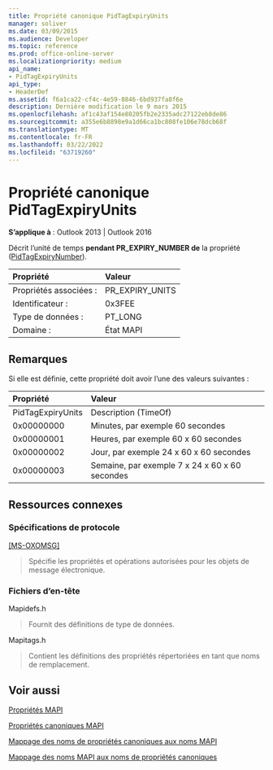 ```yaml
---
title: Propriété canonique PidTagExpiryUnits
manager: soliver
ms.date: 03/09/2015
ms.audience: Developer
ms.topic: reference
ms.prod: office-online-server
ms.localizationpriority: medium
api_name:
- PidTagExpiryUnits
api_type:
- HeaderDef
ms.assetid: f6a1ca22-cf4c-4e59-8846-6bd937fa8f6e
description: Dernière modification le 9 mars 2015
ms.openlocfilehash: af1c43af154e80205fb2e2335adc27122eb8de86
ms.sourcegitcommit: a355e6b8898e9a1d66ca1bc808fe106e78dcb68f
ms.translationtype: MT
ms.contentlocale: fr-FR
ms.lasthandoff: 03/22/2022
ms.locfileid: "63719260"
---
```

# <a name="pidtagexpiryunits-canonical-property"></a>Propriété canonique PidTagExpiryUnits

  
  
**S’applique à** : Outlook 2013 | Outlook 2016 
  
Décrit l’unité de temps **pendant PR_EXPIRY_NUMBER de** la propriété ([PidTagExpiryNumber](pidtagexpirynumber-canonical-property.md)).
  
|Propriété |Valeur |
|:-----|:-----|
|Propriétés associées :  <br/> |PR_EXPIRY_UNITS  <br/> |
|Identificateur :  <br/> |0x3FEE  <br/> |
|Type de données :  <br/> |PT_LONG  <br/> |
|Domaine :  <br/> |État MAPI  <br/> |
   
## <a name="remarks"></a>Remarques

Si elle est définie, cette propriété doit avoir l’une des valeurs suivantes :
  
|Propriété |Valeur |
|:-----|:-----|
|PidTagExpiryUnits  <br/> |Description (TimeOf)  <br/> |
|0x00000000  <br/> |Minutes, par exemple 60 secondes  <br/> |
|0x00000001  <br/> |Heures, par exemple 60 x 60 secondes  <br/> |
|0x00000002  <br/> |Jour, par exemple 24 x 60 x 60 secondes  <br/> |
|0x00000003  <br/> |Semaine, par exemple 7 x 24 x 60 x 60 secondes  <br/> |
   
## <a name="related-resources"></a>Ressources connexes

### <a name="protocol-specifications"></a>Spécifications de protocole

[[MS-OXOMSG]](https://msdn.microsoft.com/library/daa9120f-f325-4afb-a738-28f91049ab3c%28Office.15%29.aspx)
  
> Spécifie les propriétés et opérations autorisées pour les objets de message électronique.
    
### <a name="header-files"></a>Fichiers d’en-tête

Mapidefs.h
  
> Fournit des définitions de type de données.
    
Mapitags.h
  
> Contient les définitions des propriétés répertoriées en tant que noms de remplacement.
    
## <a name="see-also"></a>Voir aussi



[Propriétés MAPI](mapi-properties.md)
  
[Propriétés canoniques MAPI](mapi-canonical-properties.md)
  
[Mappage des noms de propriétés canoniques aux noms MAPI](mapping-canonical-property-names-to-mapi-names.md)
  
[Mappage des noms MAPI aux noms de propriétés canoniques](mapping-mapi-names-to-canonical-property-names.md)

